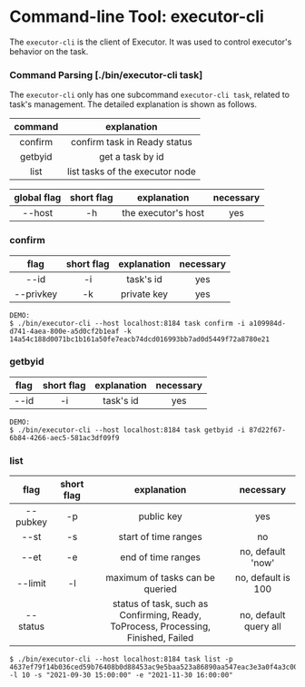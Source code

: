 # Command-line Tool: executor-cli
The `executor-cli` is the client of Executor. It was used to control executor's behavior on the task.

### Command Parsing [./bin/executor-cli task]
The `executor-cli` only has one subcommand `executor-cli task`, related to task's management.
The detailed explanation is shown as follows.

| command    |        explanation      |
| :----------: |   :-----------:   |
| confirm    | confirm task in Ready status |
| getbyid    | get a task by id |
| list       | list tasks of the executor node |
   
| global flag  | short flag | explanation | necessary |
| :------: | :----------: | :------------: | :------: | 
|   --host |      -h    |   the executor's host | yes |
   
### confirm

|  flag  | short flag | explanation | necessary |
| :------: | :----------: | :------------: | :---------: |
|   --id  |      -i    |   task's id |    yes    |
|   --privkey  |      -k    |   private key |    yes    |

```
DEMO:
$ ./bin/executor-cli --host localhost:8184 task confirm -i a109984d-d741-4aea-800e-a5d0cf2b1eaf -k 14a54c188d0071bc1b161a50fe7eacb74dcd016993bb7ad0d5449f72a8780e21
```

### getbyid

|  flag  | short flag | explanation | necessary |
| :------: | :----------: | :------------: | :---------: |
|   --id  |      -i    |   task's id |    yes    |

```
DEMO:
$ ./bin/executor-cli --host localhost:8184 task getbyid -i 87d22f67-6b84-4266-aec5-581ac3df09f9 
```

### list

|  flag  | short flag | explanation | necessary |
| :------: | :----------: | :------------: | :---------: |
|   --pubkey  |      -p    |   public key |    yes    |
|   --st  |      -s    |   start of time ranges |    no    |
|   --et  |      -e    |   end of time ranges |    no, default 'now'    |
|   --limit  |      -l    |   maximum of tasks can be queried |    no, default is 100    |
|   --status  |          |   status of task, such as Confirming, Ready, ToProcess, Processing, Finished, Failed |    no, default query all    |


```shell
$ ./bin/executor-cli --host localhost:8184 task list -p 4637ef79f14b036ced59b76408b0d88453ac9e5baa523a86890aa547eac3e3a0f4a3c005178f021c1b060d916f42082c18e1d57505cdaaeef106729e6442f4e5 -l 10 -s "2021-09-30 15:00:00" -e "2021-11-30 16:00:00" 
```